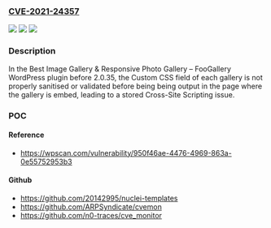 ### [CVE-2021-24357](https://cve.mitre.org/cgi-bin/cvename.cgi?name=CVE-2021-24357)
![](https://img.shields.io/static/v1?label=Product&message=Best%20Image%20Gallery%20%26%20Responsive%20Photo%20Gallery%20%E2%80%93%20FooGallery&color=blue)
![](https://img.shields.io/static/v1?label=Version&message=2.0.35%3C%202.0.35%20&color=brighgreen)
![](https://img.shields.io/static/v1?label=Vulnerability&message=CWE-79%20Cross-site%20Scripting%20(XSS)&color=brighgreen)

### Description

In the Best Image Gallery & Responsive Photo Gallery – FooGallery WordPress plugin before 2.0.35, the Custom CSS field of each gallery is not properly sanitised or validated before being being output in the page where the gallery is embed, leading to a stored Cross-Site Scripting issue.

### POC

#### Reference
- https://wpscan.com/vulnerability/950f46ae-4476-4969-863a-0e55752953b3

#### Github
- https://github.com/20142995/nuclei-templates
- https://github.com/ARPSyndicate/cvemon
- https://github.com/n0-traces/cve_monitor

